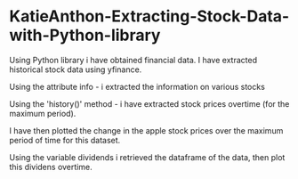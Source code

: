 # KatieAnthon-Extracting-Stock-Data-with-Python-library

Using Python library i have obtained financial data. I have extracted historical stock data using yfinance. 

Using the attribute info - i extracted the information on various stocks

Using the 'history()' method - i have extracted stock prices overtime (for the maximum period).

I have then plotted the change in the apple stock prices over the maximum period of time for this dataset.

Using the variable dividends i retrieved the dataframe of the data, then plot this dividens overtime.

